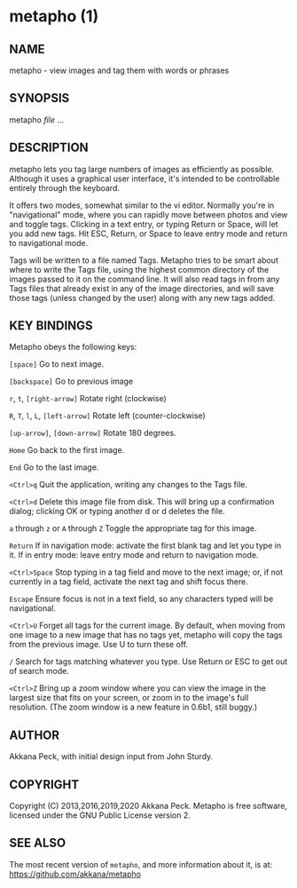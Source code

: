 metapho (1)
======================================

NAME
----

metapho - view images and tag them with words or phrases

SYNOPSIS
--------

metapho *file* ...

DESCRIPTION
-----------

metapho lets you tag large numbers of images as efficiently as possible.
Although it uses a graphical user interface, it's intended
to be controllable entirely through the keyboard.

It offers two modes, somewhat similar to the vi editor.
Normally you're in "navigational" mode, where you can rapidly
move between photos and view and toggle tags.
Clicking in a text entry, or typing Return or <Ctrl>Space,
will let you add new tags. Hit ESC, Return, or <Ctrl>Space to
leave entry mode and return to navigational mode.

Tags will be written to a file named Tags.
Metapho tries to be smart about where to write the Tags file,
using the highest common directory of the images passed to it
on the command line. It will also read tags in from any Tags
files that already exist in any of the image directories,
and will save those tags (unless changed by the user) along
with any new tags added.

KEY BINDINGS
------------

Metapho obeys the following keys:

`[space]`
Go to next image.

`[backspace]`
Go to previous image

`r`, `t`, `[right-arrow]`
Rotate right (clockwise)

`R`, `T`, `l`, `L`, `[left-arrow]`
Rotate left (counter-clockwise)

`[up-arrow]`, `[down-arrow]`
Rotate 180 degrees.

`Home`
Go back to the first image.

`End`
Go to the last image.

`<Ctrl>q`
Quit the application, writing any changes to the Tags file.

`<Ctrl>d`
Delete this image file from disk.
This will bring up a confirmation dialog; clicking OK or
typing another d or <Ctrl>d deletes the file.

`a` through `z` or `A` through `Z`
Toggle the appropriate tag for this image.

`Return`
If in navigation mode: activate the first blank tag and let you type in it.
If in entry mode: leave entry mode and return to navigation mode.

`<Ctrl>Space`
Stop typing in a tag field and move to the next image;
or, if not currently in a tag field, activate the next tag and
shift focus there.

`Escape`
Ensure focus is not in a text field, so any characters typed
will be navigational.

`<Ctrl>U`
Forget all tags for the current image.
By default, when moving from one image to a new image that has no tags yet,
metapho will copy the tags from the previous image.
Use <Ctrl>U to turn these off.

`/`
Search for tags matching whatever you type.
Use Return or ESC to get out of search mode.

`<Ctrl>Z`
Bring up a zoom window where you can view the image in the largest size
that fits on your screen, or zoom in to the image's full resolution.
(The zoom window is a new feature in 0.6b1, still buggy.)

AUTHOR
------

Akkana Peck, with initial design input from John Sturdy.

COPYRIGHT
---------

Copyright (C) 2013,2016,2019,2020 Akkana Peck.
Metapho is free software, licensed under the GNU Public License version 2.

SEE ALSO
--------

The most recent version of `metapho`, and more information about it, is at:
https://github.com/akkana/metapho
